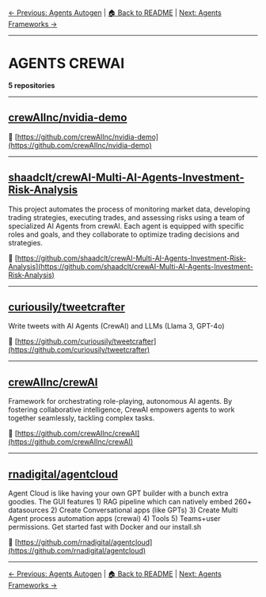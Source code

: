 [← Previous: Agents Autogen](agents-autogen.txt) | [🏠 Back to README](../README.md) | [Next: Agents Frameworks →](agents-frameworks.txt)

---

# AGENTS CREWAI

**5 repositories**

---

## [crewAIInc/nvidia-demo](https://github.com/crewAIInc/nvidia-demo)



🔗 [https://github.com/crewAIInc/nvidia-demo](https://github.com/crewAIInc/nvidia-demo)

---

## [shaadclt/crewAI-Multi-AI-Agents-Investment-Risk-Analysis](https://github.com/shaadclt/crewAI-Multi-AI-Agents-Investment-Risk-Analysis)

This project automates the process of monitoring market data, developing trading strategies, executing trades, and assessing risks using a team of specialized AI Agents from crewAI. Each agent is equipped with specific roles and goals, and they collaborate to optimize trading decisions and strategies.

🔗 [https://github.com/shaadclt/crewAI-Multi-AI-Agents-Investment-Risk-Analysis](https://github.com/shaadclt/crewAI-Multi-AI-Agents-Investment-Risk-Analysis)

---

## [curiousily/tweetcrafter](https://github.com/curiousily/tweetcrafter)

Write tweets with AI Agents (CrewAI) and LLMs (Llama 3, GPT-4o)

🔗 [https://github.com/curiousily/tweetcrafter](https://github.com/curiousily/tweetcrafter)

---

## [crewAIInc/crewAI](https://github.com/crewAIInc/crewAI)

Framework for orchestrating role-playing, autonomous AI agents. By fostering collaborative intelligence, CrewAI empowers agents to work together seamlessly, tackling complex tasks.

🔗 [https://github.com/crewAIInc/crewAI](https://github.com/crewAIInc/crewAI)

---

## [rnadigital/agentcloud](https://github.com/rnadigital/agentcloud)

Agent Cloud is like having your own GPT builder with a bunch extra goodies. The GUI features 1) RAG pipeline which can natively embed 260+ datasources 2) Create Conversational apps (like GPTs) 3) Create Multi Agent process automation apps (crewai) 4) Tools 5) Teams+user permissions. Get started fast with Docker and our install.sh

🔗 [https://github.com/rnadigital/agentcloud](https://github.com/rnadigital/agentcloud)

---


[← Previous: Agents Autogen](agents-autogen.txt) | [🏠 Back to README](../README.md) | [Next: Agents Frameworks →](agents-frameworks.txt)
